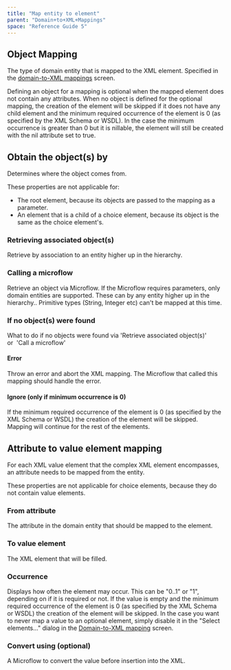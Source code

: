 ```yaml
---
title: "Map entity to element"
parent: "Domain+to+XML+Mappings"
space: "Reference Guide 5"
---
```



## Object Mapping

The type of domain entity that is mapped to the XML element. Specified in the [domain-to-XML mappings](Domain+to+XML+Mappings) screen.

Defining an object for a mapping is optional when the mapped element does not contain any attributes. When no object is defined for the optional mapping, the creation of the element will be skipped if it does not have any child element and the minimum required occurrence of the element is 0 (as specified by the XML Schema or WSDL). In the case the minimum occurrence is greater than 0 but it is nillable, the element will still be created with the nil attribute set to true.

## Obtain the object(s) by

Determines where the object comes from.

These properties are not applicable for:

*   The root element, because its objects are passed to the mapping as a parameter.
*   An element that is a child of a choice element, because its object is the same as the choice element's.

### Retrieving associated object(s)

Retrieve by association to an entity higher up in the hierarchy.

### Calling a microflow

Retrieve an object via Microflow. If the Microflow requires parameters, only domain entities are supported. These can by any entity higher up in the hierarchy.. Primitive types (String, Integer etc) can't be mapped at this time.

### If no object(s) were found

What to do if no objects were found via 'Retrieve associated object(s)' or  'Call a microflow'

#### Error

Throw an error and abort the XML mapping. The Microflow that called this mapping should handle the error.

#### Ignore (only if minimum occurrence is 0)

If the minimum required occurrence of the element is 0 (as specified by the XML Schema or WSDL) the creation of the element will be skipped. Mapping will continue for the rest of the elements.

## Attribute to value element mapping

For each XML value element that the complex XML element encompasses, an attribute needs to be mapped from the entity.

These properties are not applicable for choice elements, because they do not contain value elements.

### From attribute

The attribute in the domain entity that should be mapped to the element.

### To value element

The XML element that will be filled.

### Occurrence

Displays how often the element may occur. This can be "0..1" or "1", depending on if it is required or not. If the value is empty and the minimum required occurrence of the element is 0 (as specified by the XML Schema or WSDL) the creation of the element will be skipped. In the case you want to never map a value to an optional element, simply disable it in the "Select elements..." dialog in the [Domain-to-XML mapping](Domain+to+XML+Mappings) screen.

### Convert using (optional)

A Microflow to convert the value before insertion into the XML.
